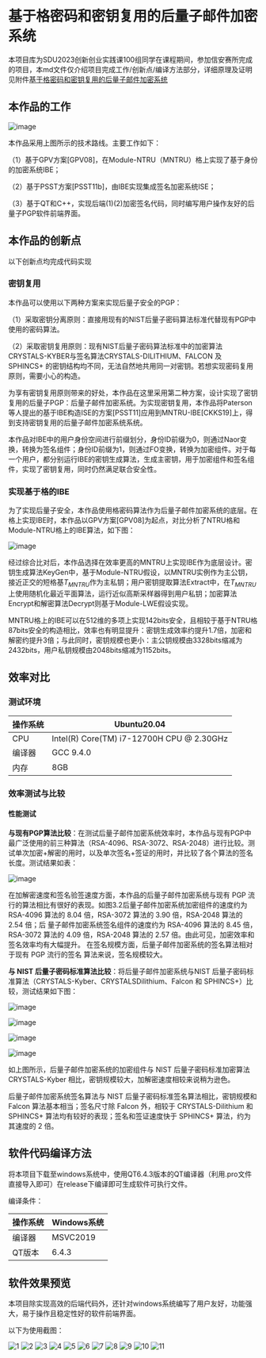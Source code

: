 # 基于格密码和密钥复用的后量子邮件加密系统

本项目库为SDU2023创新创业实践课100组同学在课程期间，参加信安赛所完成的项目，本md文件仅介绍项目完成工作/创新点/编译方法部分，详细原理及证明见附件[基于格密码和密钥复用的后量子邮件加密系统](https://github.com/Maxlsc/Projects-of-CSPIE/tree/main/Email%20encryption%20system%20based%20on%20post%20quantum%20cryptography%20and%20key%20reuse/src/Report.pdf)

## 本作品的工作

![image](./image/PQ.png)

本作品采用上图所示的技术路线。主要工作如下：

（1）基于GPV方案[GPV08]，在Module-NTRU（MNTRU）格上实现了基于身份的加密系统IBE；

（2）基于PSST方案[PSST11b]，由IBE实现集成签名加密系统ISE；

（3）基于QT和C++，实现后端(1)(2)加密签名代码，同时编写用户操作友好的后量子PGP软件前端界面。

## 本作品的创新点

以下创新点均完成代码实现

### 密钥复用

本作品可以使用以下两种方案来实现后量子安全的PGP：

（1）采取密钥分离原则：直接用现有的NIST后量子密码算法标准代替现有PGP中使用的密码算法。

（2）采取密钥复用原则：现有NIST后量子密码算法标准中的加密算法 CRYSTALS-KYBER与签名算法CRYSTALS-DILITHIUM、FALCON 及 SPHINCS+ 的密钥结构均不同，无法自然地共用同一对密钥。若想实现密码复用原则，需要小心的构造。

为享有密钥复用原则带来的好处，本作品在这里采用第二种方案，设计实现了密钥复用的后量子PGP：后量子邮件加密系统。为实现密钥复用，本作品将Paterson 等人提出的基于IBE构造ISE的方案[PSST11]应用到MNTRU-IBE[CKKS19]上，得到支持密钥复用的后量子邮件加密系统系统。

本作品对IBE中的用户身份空间进行前缀划分，身份ID前缀为0，则通过Naor变换，转换为签名组件；身份ID前缀为1，则通过FO变换，转换为加密组件。对于每一个用户，都分别运行IBE的密钥生成算法，生成主密钥，用于加密组件和签名组件，实现了密钥复用，同时仍然满足联合安全性。

### 实现基于格的IBE

为了实现后量子安全，本作品使用格密码算法作为后量子邮件加密系统的底层。在格上实现IBE时，本作品以GPV方案[GPV08]为起点，对比分析了NTRU格和Module-NTRU格上的IBE算法，如下图：

![image](./image/IBE1.png)

经过综合比对后，本作品选择在效率更高的MNTRU上实现IBE作为底层设计。密钥生成算法KeyGen中，基于Module-NTRU假设，以MNTRU实例作为主公钥，接近正交的短格基$`T_{MNTRU}`$作为主私钥；用户密钥提取算法Extract中，在$`T_{MNTRU}`$上使用随机化最近平面算法，运行近似高斯采样器得到用户私钥；加密算法Encrypt和解密算法Decrypt则基于Module-LWE假设实现。

MNTRU格上的IBE可以在512维的多项上实现142bits安全，且相较于基于NTRU格87bits安全的构造相比，效率也有明显提升：密钥生成效率约提升1.7倍，加密和解密约提升3倍；与此同时，密钥规模也更小：主公钥规模由3328bits缩减为2432bits，用户私钥规模由2048bits缩减为1152bits。

## 效率对比

### 测试环境

| 操作系统 | Ubuntu20.04                               |
| -------- | ----------------------------------------- |
| CPU      | Intel(R) Core(TM) i7-12700H CPU @ 2.30GHz |
| 编译器   | GCC 9.4.0                                 |
| 内存     | 8GB                                       |

### 效率测试与比较

#### 性能测试

**与现有PGP算法比较**：在测试后量子邮件加密系统效率时，本作品与现有PGP中最广泛使用的前三种算法（RSA-4096、RSA-3072、RSA-2048）进行比较。测试单次加密+解密的用时，以及单次签名+签证的用时，并比较了各个算法的签名长度。测试结果如表：

![image](./image/1.png)

在加解密速度和签名验签速度方面，本作品的后量子邮件加密系统与现有 PGP 流行的算法相比有很好的表现。如图3.2后量子邮件加密系统加密组件的速度约为 RSA-4096 算法的 8.04 倍，RSA-3072 算法的 3.90 倍，RSA-2048 算法的 2.54 倍；后 量子邮件加密系统签名组件的速度约为 RSA-4096 算法的 8.45 倍，RSA-3072 算法的 4.09 倍，RSA-2048 算法的 2.57 倍。由此可见，加密效率和签名效率均有大幅提升。 在签名规模方面，后量子邮件加密系统的签名算法相对于现有 PGP 流行的签名 算法来说，签名规模较大。

**与 NIST 后量子密码标准算法比较**：将后量子邮件加密系统与NIST 后量子密码标准算法（CRYSTALS-Kyber、CRYSTALSDilithium、Falcon 和 SPHINCS+）比较，测试结果如下图：

![image](./image/1.png)

![image](./image/2.png)

![image](./image/3.png)

![image](./image/4.png)

如上图所示，后量子邮件加密系统的加密组件与 NIST 后量子密码标准加密算法 CRYSTALS-Kyber 相比，密钥规模较大，加解密速度相较来说稍为逊色。

后量子邮件加密系统签名算法与 NIST 后量子密码标准签名算法相比，密钥规模和 Falcon 算法基本相当；签名尺寸除 Falcon 外，相较于 CRYSTALS-Dilithium 和 SPHINCS+ 算法均有较好的表现；签名和签证速度快于 SPHINCS+ 算法，约为其速度的 2 倍。

## 软件代码编译方法

将本项目下载至windows系统中，使用QT6.4.3版本的QT编译器（利用.pro文件直接导入即可）在release下编译即可生成软件可执行文件。

编译条件：

| 操作系统 | Windows系统 |
| -------- | ----------- |
| 编译器   | MSVC2019    |
| QT版本   | 6.4.3       |

## 软件效果预览

本项目除实现高效的后端代码外，还针对windows系统编写了用户友好，功能强大，易于操作且稳定性好的软件前端界面。

以下为使用截图：

![1](https://user-images.githubusercontent.com/40687850/233790089-72588769-8752-48e0-be95-1123e0ad4dce.png)
![2](https://user-images.githubusercontent.com/40687850/233790092-f611f0a4-3947-4b9d-9150-0b657ae06820.jpg)
![3](https://user-images.githubusercontent.com/40687850/233790093-eee6453c-4044-4479-ba78-b670a56b3336.jpg)
![4](https://user-images.githubusercontent.com/40687850/233790094-1a223dd9-dbe9-45dd-9e68-45c75f60ed7b.jpg)
![5](https://user-images.githubusercontent.com/40687850/233790096-0521b276-d331-49b6-b462-979476804075.jpg)
![6](https://user-images.githubusercontent.com/40687850/233790098-3df81015-a9a2-4bc4-b4c5-d1c4ea5f7eed.png)
![7](https://user-images.githubusercontent.com/40687850/233790099-b1c7893c-24ef-441a-b9d0-727b63ab80a4.jpg)
![8](https://user-images.githubusercontent.com/40687850/233790101-dea71945-eae2-47dc-9a41-7709adadc289.jpg)
![9](https://user-images.githubusercontent.com/40687850/233790103-dce93aea-484f-4a89-b0f5-aec78fb78d56.jpg)
![10](https://user-images.githubusercontent.com/40687850/233790106-79319c6b-33c1-4834-8789-ba07fe774a92.jpg)
![11](https://user-images.githubusercontent.com/40687850/233790109-66baa799-9877-4064-a575-10a0e21d0295.jpg)
